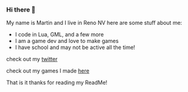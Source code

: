 ### Hi there 👋

My name is Martin and I live in Reno NV here are some stuff about me:

- I code in Lua, GML, and a few more
- I am a game dev and love to make games
- I have school and may not be active all the time!

check out my [twitter](https://twitter.com/drwhomusteat)

check out my games I made [here](https://drnightcrawler.itch.io/)

That is it thanks for reading my ReadMe!
